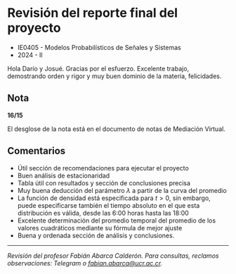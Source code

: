 # Revisión del reporte final del proyecto

- IE0405 - Modelos Probabilísticos de Señales y Sistemas
- 2024 - II

Hola Darío y Josué. Gracias por el esfuerzo. Excelente trabajo, demostrando orden y rigor y muy buen dominio de la materia, felicidades.

## Nota

**16/15**

El desglose de la nota está en el documento de notas de Mediación Virtual.

## Comentarios

- Útil sección de recomendaciones para ejecutar el proyecto
- Buen análisis de estacionaridad
- Tabla útil con resultados y sección de conclusiones precisa
- Muy buena deducción del parámetro $\lambda$ a partir de la curva del promedio
- La función de densidad está especificada para $t > 0$, sin embargo, puede especificarse también el tiempo absoluto en el que esta distribución es válida, desde las 6:00 horas hasta las 18:00
- Excelente determinación del promedio temporal del promedio de los valores cuadráticos mediante su fórmula de mejor ajuste
- Buena y ordenada sección de análisis y conclusiones.

---

*Revisión del profesor Fabián Abarca Calderón. Para consultas, reclamos observaciones: Telegram o fabian.abarca@ucr.ac.cr.*